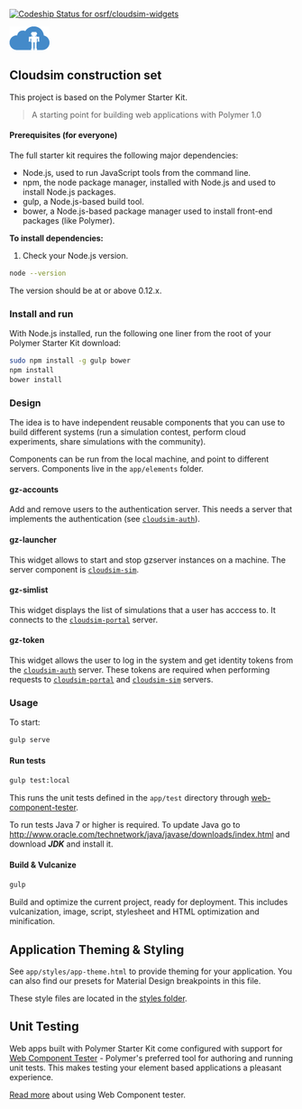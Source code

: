 [ ![Codeship Status for osrf/cloudsim-widgets](https://codeship.com/projects/17ac82b0-0e62-0134-df85-7ab2ad815cc6/status?branch=default)](https://codeship.com/projects/156369)


![](cloudsim.png)

## Cloudsim construction set

This project is based on the Polymer Starter Kit.

> A starting point for building web applications with Polymer 1.0

#### Prerequisites (for everyone)

The full starter kit requires the following major dependencies:

- Node.js, used to run JavaScript tools from the command line.
- npm, the node package manager, installed with Node.js and used to install Node.js packages.
- gulp, a Node.js-based build tool.
- bower, a Node.js-based package manager used to install front-end packages (like Polymer).

**To install dependencies:**

1)  Check your Node.js version.

```sh
node --version
```

The version should be at or above 0.12.x.

### Install and run

With Node.js installed, run the following one liner from the root of your Polymer Starter Kit download:

```sh
sudo npm install -g gulp bower
npm install
bower install
```

### Design

The idea is to have independent reusable components that you can use to build
different systems (run a simulation contest, perform cloud experiments, share
simulations with the community).

Components can be run from the local machine, and point to different servers.
Components live in the `app/elements` folder.

#### gz-accounts

Add and remove users to the authentication server. This needs a server that
implements the authentication (see
[`cloudsim-auth`](https://bitbucket.org/osrf/cloudsim-auth)).

#### gz-launcher

This widget allows to start and stop gzserver instances on a machine. The server
 component is [`cloudsim-sim`](https://bitbucket.org/osrf/cloudsim-sim).

#### gz-simlist

This widget displays the list of simulations that a user has acccess to. It
connects to the
[`cloudsim-portal`](https://bitbucket.org/osrf/cloudsim-portal) server.

#### gz-token

This widget allows the user to log in the system and get identity tokens from
the [`cloudsim-auth`](https://bitbucket.org/osrf/cloudsim-auth) server. These
tokens are required when performing requests to
[`cloudsim-portal`](https://bitbucket.org/osrf/cloudsim-portal) and
[`cloudsim-sim`](https://bitbucket.org/osrf/cloudsim-sim) servers.

### Usage

To start:

```sh
gulp serve
```


#### Run tests

```sh
gulp test:local
```

This runs the unit tests defined in the `app/test` directory through [web-component-tester](https://github.com/Polymer/web-component-tester).

To run tests Java 7 or higher is required. To update Java go to http://www.oracle.com/technetwork/java/javase/downloads/index.html and download ***JDK*** and install it.

#### Build & Vulcanize

```sh
gulp
```

Build and optimize the current project, ready for deployment. This includes vulcanization, image, script, stylesheet and HTML optimization and minification.

## Application Theming & Styling

See `app/styles/app-theme.html` to provide theming for your application.
You can also find our presets for Material Design breakpoints in this file.

These style files are located in the [styles folder](app/styles/).

## Unit Testing

Web apps built with Polymer Starter Kit come configured with support for [Web Component Tester](https://github.com/Polymer/web-component-tester) - Polymer's preferred tool for authoring and running unit tests. This makes testing your element based applications a pleasant experience.

[Read more](https://github.com/Polymer/web-component-tester#html-suites) about using Web Component tester.



